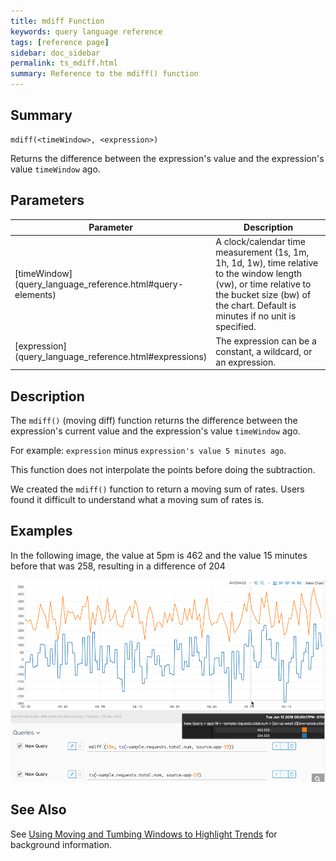 ```yaml
---
title: mdiff Function
keywords: query language reference
tags: [reference page]
sidebar: doc_sidebar
permalink: ts_mdiff.html
summary: Reference to the mdiff() function
---
```


## Summary

```
mdiff(<timeWindow>, <expression>)
```
Returns the difference between the expression's value and the expression's value `timeWindow` ago.

## Parameters

<table>
<tbody>
<thead>
<tr><th width="20%">Parameter</th><th width="80%">Description</th></tr>
</thead>
<tr>
<td markdown="span">[timeWindow](query_language_reference.html#query-elements)</td>
<td >A clock/calendar time measurement (1s, 1m, 1h, 1d, 1w), time relative to the window length (vw), or time relative to the bucket size (bw) of the chart. Default is minutes if no unit is specified.</td></tr>
<tr>
<td markdown="span"> [expression](query_language_reference.html#expressions)</td>
<td>The expression can be a constant, a wildcard, or an expression.  </td></tr>
</tbody>
</table>

## Description

The `mdiff()` (moving diff) function returns the difference between the expression's current value and the expression's value `timeWindow` ago.

For example: `expression` minus `expression's value 5 minutes ago`.

This function does not interpolate the points before doing the subtraction.

We created the `mdiff()` function to return a moving sum of rates. Users found it difficult to understand what a moving sum of rates is.
 

## Examples

In the following image, the value at 5pm is 462 and the value 15 minutes before that was 258, resulting in a difference of 204

![ts mdiff](images/ts_mdiff.png)

## See Also

See [Using Moving and Tumbing Windows to Highlight Trends](https://docs.wavefront.com/query_language_windows_trends.html) for background information. 
